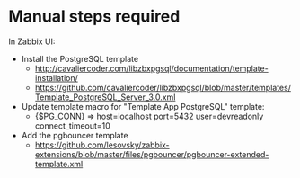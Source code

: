 # Manual steps required

In Zabbix UI:

  * Install the PostgreSQL template
    * http://cavaliercoder.com/libzbxpgsql/documentation/template-installation/
    * https://github.com/cavaliercoder/libzbxpgsql/blob/master/templates/Template_PostgreSQL_Server_3.0.xml
  * Update template macro for "Template App PostgreSQL" template:
    * {$PG_CONN} => host=localhost port=5432 user=devreadonly connect_timeout=10
  * Add the pgbouncer template
    * https://github.com/lesovsky/zabbix-extensions/blob/master/files/pgbouncer/pgbouncer-extended-template.xml
